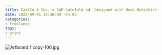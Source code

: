 ```yaml
---
title: FastCo & Inc. x SAP Gatefold ad. Designed with Heda Hokschirr
date: 2023-09-01 13:46:00 -04:00
categories:
- Freelance
tags:
- print
---
```


![Artboard 1 copy-100.jpg](/uploads/Artboard%201%20copy-100.jpg)